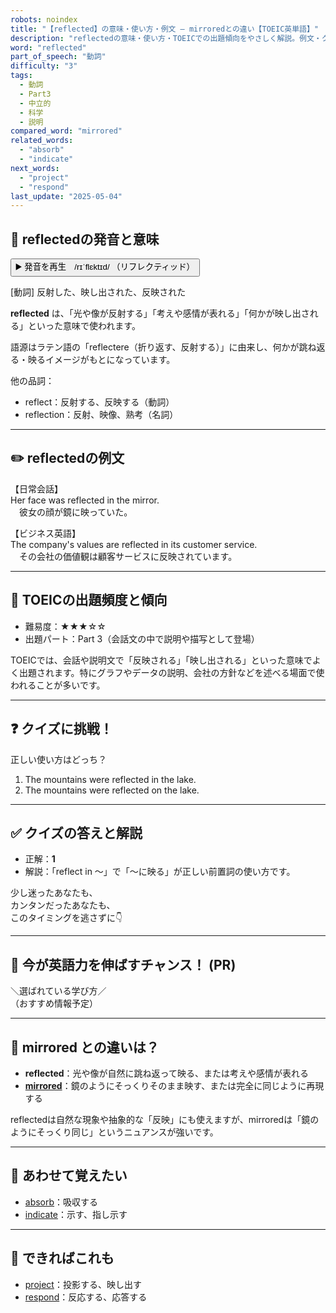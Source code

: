 ```yaml
---
robots: noindex
title: "【reflected】の意味・使い方・例文 ― mirroredとの違い【TOEIC英単語】"
description: "reflectedの意味・使い方・TOEICでの出題傾向をやさしく解説。例文・クイズ付きでmirroredとの違いもわかりやすく学べます。"
word: "reflected"
part_of_speech: "動詞"
difficulty: "3"
tags:
  - 動詞
  - Part3
  - 中立的
  - 科学
  - 説明
compared_word: "mirrored"
related_words:
  - "absorb"
  - "indicate"
next_words:
  - "project"
  - "respond"
last_update: "2025-05-04"
---
```


## 🔰 reflectedの発音と意味

<button class="play-audio" onclick="playTTS('reflected')">
  <span class="play-audio-main">
    ▶️ 発音を再生　/rɪˈflɛktɪd/
  </span>
  <span class="play-audio-sub">
    （リフレクティッド）
  </span>
</button>

[動詞] 反射した、映し出された、反映された

**reflected** は、「光や像が反射する」「考えや感情が表れる」「何かが映し出される」といった意味で使われます。

語源はラテン語の「reflectere（折り返す、反射する）」に由来し、何かが跳ね返る・映るイメージがもとになっています。

他の品詞：  
- reflect：反射する、反映する（動詞）
- reflection：反射、映像、熟考（名詞）

---

## ✏️ reflectedの例文

【日常会話】  
Her face was reflected in the mirror.  
　彼女の顔が鏡に映っていた。

【ビジネス英語】  
The company's values are reflected in its customer service.  
　その会社の価値観は顧客サービスに反映されています。

---

## 🎯 TOEICの出題頻度と傾向

- 難易度：★★★☆☆
- 出題パート：Part 3（会話文の中で説明や描写として登場）

TOEICでは、会話や説明文で「反映される」「映し出される」といった意味でよく出題されます。特にグラフやデータの説明、会社の方針などを述べる場面で使われることが多いです。

---

## ❓ クイズに挑戦！

正しい使い方はどっち？

1. The mountains were reflected in the lake.  
2. The mountains were reflected on the lake.

---

## ✅ クイズの答えと解説

- 正解：**1**
- 解説：「reflect in ～」で「～に映る」が正しい前置詞の使い方です。

少し迷ったあなたも、  
カンタンだったあなたも、  
このタイミングを逃さずに👇️

---

## 🚀 今が英語力を伸ばすチャンス！ (PR)

<div class="info-center">
＼選ばれている学び方／<br>  
（おすすめ情報予定）
</div>

---

## 🤔  mirrored との違いは？

- **reflected**：光や像が自然に跳ね返って映る、または考えや感情が表れる
- **[mirrored](/word/mirrored/)**：鏡のようにそっくりそのまま映す、または完全に同じように再現する

reflectedは自然な現象や抽象的な「反映」にも使えますが、mirroredは「鏡のようにそっくり同じ」というニュアンスが強いです。

---

## 🧩 あわせて覚えたい

- [absorb](/word/absorb/)：吸収する
- [indicate](/word/indicate/)：示す、指し示す

---

## 📖 できればこれも

- [project](/word/project/)：投影する、映し出す
- [respond](/word/respond/)：反応する、応答する

<!-- cvid: aid09_bid31 -->
